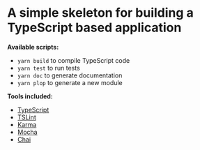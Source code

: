 # A simple skeleton for building a TypeScript based application

__Available scripts:__

- `yarn build` to compile TypeScript code
- `yarn test` to run tests
- `yarn doc` to generate documentation
- `yarn plop` to generate a new module

__Tools included:__

- [TypeScript](http://typescriptlang.org/)
- [TSLint](https://palantir.github.io/tslint/)
- [Karma](http://karma-runner.github.io/1.0/index.html)
- [Mocha](https://mochajs.org)
- [Chai](http://chaijs.com)
